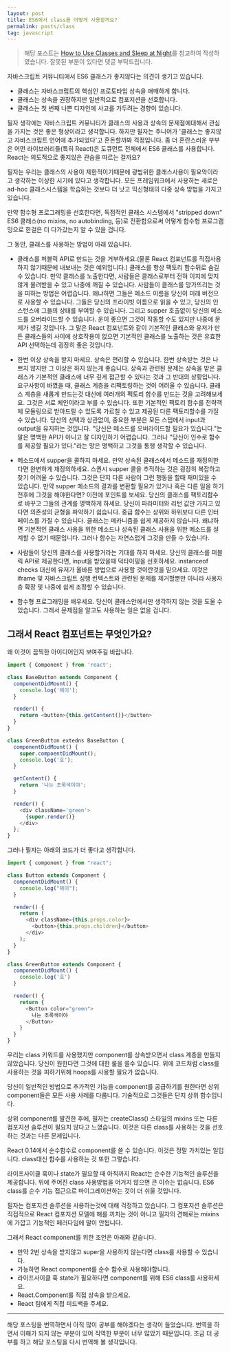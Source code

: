 ```yaml
---
layout: post
title: ES6에서 class를 어떻게 사용할까요?
permalink: posts/class
tag: javascript
---
```


> 해당 포스트는 [How to Use Classes and Sleep at Night](https://medium.com/@dan_abramov/how-to-use-classes-and-sleep-at-night-9af8de78ccb4)를 참고하여 작성하였습니다. 잘못된 부분이 있다면 댓글 부탁드립니다.

자바스크립트 커뮤니티에서 ES6 클래스가 좋지않다는 의견이 생기고 있습니다.

- 클래스는 자바스크립트의 핵심인 프로토타입 상속을 애매하게 합니다.
- 클래스는 상속을 권장하지만 일반적으로 컴포지션을 선호합니다.
- 클래스는 첫 번째 나쁜 디자인에 사고를 가두려는 경향이 있습니다.

필자 생각에는 자바스크립트 커뮤니티가 클래스의 사용과 상속의 문제점에대해서 관심을 가지는 것은 좋은 형상이라고 생각합니다. 하지만 필자는 주니어가 '클래스는 좋지않고 자바스크립트 언어에 추가되었다'고 혼돈할까봐 걱정입니다. 좀 더 혼란스러운 부부은 어떤 라이브러리들(특히 React)은 도큐먼트 전체에서 ES6 클래스를 사용합니다. React는 의도적으로 좋지않은 관습을 따르는 걸까요?

필자는 우리는 클래스의 사용이 제한적이기때문에 광범위한 클래스사용이 필요악이라고 생각하는 이상한 시기에 있다고 생각합니다. 모든 프레임워크에서 사용하는 새로은 ad-hoc 클래스시스템을 학습하는 것보다 더 낫고 믹신형태의 다중 상속 방법을 가지고 있습니다.

만약 함수형 프로그래밍을 선호한다면, 독점적인 클래스 시스템에서 "stripped down" ES6 클래스(no mixins, no autobinding, 등)로 전환함으로써 어떻게 함수형 프로그램밍으로 한걸은 더 다가갔는지 알 수 있을 겁니다.

그 동안, 클래스를 사용하는 방법이 아래 있습니다.

- 클래스를 퍼블릭 API로 만드는 것을 거부하세요.(물론 React 컴포넌트를 직접사용하지 않기때문에 내보내는 것은 예외입니다.) 클래스를 항상 팩토리 함수뒤로 숨길 수 있습니다. 만약 클래스를 노출한다면, 사람들은 클래스로부터 전혀 이치에 맞지않게 물려받을 수 있고 나중에 깨질 수 있습니다. 사람들이 클래스를 망가뜨리는 것을 피하는 방법은 어렵습니다. 왜냐하면 그들은 메소드 이름을 당신이 미래 버전으로 사용할 수 있습니다. 그들은 당신의 프라이빗 이름으로 읽을 수 있고, 당신의 인스턴스에 그들의 상태를 부여할 수 있습니다. 그리고 supper 호출없이 당신의 메소드를 오버라이드할 수 있습니다. 운이 좋으면 그것이 작동할 수도 있지만 나중에 문제가 생길 것입니다. 그 말은 React 컴포넌트와 같이 기본적인 클래스와 유저가 만든 클래스들의 사이에 상호작용이 없으면 기본적인 클래스를 노출하는 것은 유효한 API 선택하는데 굉장히 좋은 것입니다.

- 한번 이상 상속을 받지 마세요. 상속은 편리할 수 있습니다. 한번 상속받는 것은 나쁘지 않지만 그 이상은 하지 않는게 좋습니다. 상속과 관련된 문제는 상속을 받은 클래스가 기본적인 클래스에 너무 깊게 접근할 수 있다는 것과 그 반대의 상황입니다. 요구사항이 바꼈을 때, 클래스 계층을 리팩토링하는 것이 어려울 수 있습니다. 클래스 계층을 새롭게 만드는것 대신에 여러개의 팩토리 함수를 만드는 것을 고려해보세요. 그것은 서로 체인이라고 부를 수 있습니다. 또한 기본적인 팩토리 함수를 전략객체 모듈링으로 받아드릴 수 있도록 가르칠 수 있고 제공된 다른 팩토리할수를 가질 수 있습니다. 당산의 선택과 상관없이, 중요한 부분은 모든 스텝에서 input과 output을 유지하는 것입니다. "당신은 메소드를 오버라이드할 필요가 있습니다."는 말은 명백한 API가 아니고 잘 디자인하기 어렵습니다. 그러나 "당신이 인수로 함수를 제공할 필요가 있다."라는 망은 명백하고 그것을 통행 생각할 수 있습니다.

- 메소드에서 supper을 콜하지 마세요. 만약 상속된 클래스에서 메소드를 재정의한다면 완변하게 재정의하세요. 스퀀시 supper 콜을 추적하는 것은 굉장히 복잡하고 찾기 어려울 수 있습니다. 그것은 단지 다른 사람이 그런 행동을 할때 재미있을 수 있습니다. 만약 supper 메소드의 결과를 변환할 필요가 있거나 혹은 다른 일을 하기전후에 그것을 해야한다면? 이전에 포인트를 보세요. 당신의 클래스를 팩토리함수로 바꾸고 그들의 관계를 명백하게 하세요. 당신이 파라미터와 리턴 값만 가지고 있다면 의존성의 균형을 파악하기 쉽습니다. 중급 함수는 상위와 하위보다 다른 인터페이스를 가질 수 있습니다. 클래스는 메카니즘을 쉽게 제공하지 않습니다. 왜냐하면 기본적인 클래스 사용을 위한 메소드나 상속된 클래스 사용을 위한 메소드를 설계할 수 없기 때문입니다. 그러나 함수는 자연스럽게 그것을 만들 수 있습니다.

- 사람들이 당신의 클래스를 사용할거라는 기대를 하지 마세요. 당신의 클래스를 퍼블릭 API로 제공한다면, input을 받았을때 덕타이핑을 선호하세요. instanceof checks 대신에 유저가 올바른 방법으로 사용할 것이란것을 믿으세요. 이것은 iframe 및 자바스크립트 싱행 컨텍스트와 관련된 문제를 제거할뿐만 아니라 사용자 층 확장 및 나중에 쉽게 조정할 수 있습니다.

- 함수형 프로그래밍을 배우세요. 당신이 클래스안에서만 생각하지 않는 것을 도울 수 있습니다. 그래서 문제점을 알고도 사용하는 일은 없을 겁니다.

## 그래서 React 컴포넌트는 무엇인가요?

왜 이것이 끔찍한 아이디어인지 보여주길 바랍니다.

```javascript
import { Component } from 'react';

class BaseButton extends Component {
  componentDidMount() {
    console.log('헤이');
  }

  render() {
    return <button>{this.getContent()}</button>
  }
}

class GreenButton extedns BaseButton {
  componentDidMount() {
    super.compoentDidMount();
    console.log('호');
  }

  getContent() {
    return '나는 초록색이야';
  }

  render() {
    <div className='green'>
      {super.render()}
    </div>
  };
}
```

그러나 필자는 아래의 코드가 더 좋다고 생각합니다.

```javascript
import { component } from "react";

class Button extends Component {
  componentDidMount() {
    console.log("헤이");
  }

  render() {
    return (
      <div className={this.props.color}>
        <button>{this.props.children}</button>
      </div>
    );
  }
}

class GreenButton extends Component {
  componentDidMount() {
    console.log('호')
  }

  render() {
    return {
      <Button color="green">
        나는 초록색이야
      </Button>
    }
  }
}
```

우리는 class 키워드를 사용했지만 component를 상속받으면서 class 계층을 만들지 않았습니다. 당신이 원한다면 그것에 대한 룰을 쓸수 있습니다. 위에 코드처럼 class를 사용하는 것을 피하기위해 hoops를 사용할 필요가 없습니다.

당신이 일반적인 방법으로 추가적인 기능을 component를 공급하기를 원한다면 상위 component들은 모든 사용 사례를 다룹니다. 기술적으로 그것들은 단지 상위 함수입니다.

상위 component를 발견한 후에, 필자는 createClass() 스타일의 mixins 또는 다른 컴포지션 솔루션이 필요치 않다고 느꼈습니다. 이것은 다른 class를 사용하는 것을 선호하는 것과는 다른 문제입니다.

React 0.14에서 순수함수로 component를 쓸 수 있습니다. 이것은 정말 가치있는 일입니다. class대신 함수를 사용하는 것 또한 그렇습니다.

라이프사이클 훅이나 state가 필요할 때 아직까지 React는 순수한 기능적인 솔루션을 제공합니다. 위에 주어진 class 사용방법을 어거지 않으면 큰 이슈는 없습니다. ES6 class를 순수 기능 접근으로 마이그레이션하는 것이 더 쉬울 것입니다.

필자는 컴포지션 솔루션을 사용하는것에 대해 걱정하고 있습니다. 그 컴포지션 솔루션은 직접적으로 React 컴포지션 모델에 해를 끼치는 것이 아니고 필자의 견해로는 mixins에 가깝고 기능적인 페러다임에 말이 안됩니다.

그래서 React component를 위한 조언은 아래와 같습니다.

- 만약 2번 상속을 받지않고 super을 사용하지 않는다면 class를 사용할 수 있습니다.
- 가능하면 React component를 순수 함수로 사용해야합니다.
- 라이프사이클 훅 state가 필요하다면 component를 위해 ES6 class를 사용하세요.
- React.Component를 직접 상속을 받으세요.
- React 팀에게 직접 피드백을 주세요.

---

해당 포스팅을 번역하면서 아직 많이 공부를 해야겠다는 생각이 들었습니다. 번역을 하면서 이해가 되지 않는 부분이 있어 직역한 부분이 너무 많았기 때문입니다. 조금 더 공부를 하고 해당 포스팅을 다시 번역해 볼 생각입니다.

